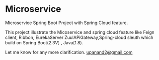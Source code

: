 # Microservice
Microservice Spring Boot  Project with Spring Cloud feature.

This project illustrate the Micoservice and spring cloud feature like Feign client, Ribbon, EurekaServer ZuulAPiGateway,Spring-cloud sleuth
which build on Spring Boot(2.3V) , Java(1.8).

Let me know for any more clarification.
upanand2@gmail.com
